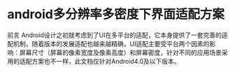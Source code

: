 # android多分辨率多密度下界面适配方案
前言
Android设计之初就考虑到了UI在多平台的适配，它本身提供了一套完善的适配机制，随着版本的发展适配也越来越精确，UI适配主要受平台两个因素的影响：屏幕尺寸（屏幕的像素宽度及像素高度）和屏幕密度，针对不同的应用场景采用的适配方案也不一样，此文档仅针对Android4.0及以下版本。
